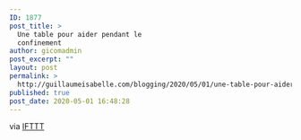```yaml
---
ID: 1877
post_title: >
  Une table pour aider pendant le
  confinement
author: gicomadmin
post_excerpt: ""
layout: post
permalink: >
  http://guillaumeisabelle.com/blogging/2020/05/01/une-table-pour-aider-pendant-le-confinement-3/
published: true
post_date: 2020-05-01 16:48:28
---
```

  
via [IFTTT][1]

 [1]: https://ifttt.com/?ref=da&site=wordpress